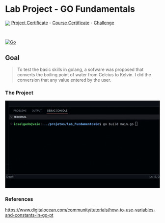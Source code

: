 # Lab Project - GO Fundamentals

<img src="https://hermes.digitalinnovation.one/assets/diome/logo-full.svg" width="50px" align="center"> <a href=""> Project Certificate</a> -
<a href="">Course Certificate</a> -
<a href="" target="_blank">Challenge</a>

<br>

<p align="left">
<a href="https://go.dev/doc/" target="_blank" rel="noreferrer"><img src="https://raw.githubusercontent.com/danielcranney/readme-generator/main/public/icons/skills/go-colored.svg" width="36" height="36" alt="Go" /></a>
</p>
                    
                    

## Goal

> To test the basic skills in golang, a sofware was proposed that converts the boiling point of water from Celcius to Kelvin. I did the conversion that any value entered by the user.

### The Project

![](./labGo.gif)

### References
https://www.digitalocean.com/community/tutorials/how-to-use-variables-and-constants-in-go-pt